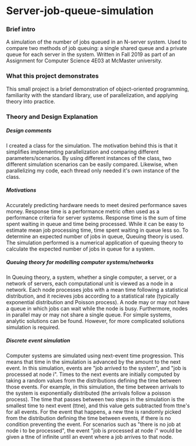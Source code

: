 # Server-job-queue-simulation
### Brief intro
A simulation of the number of jobs queued in an N-server system. Used to compare two methods of job queuing: a single shared queue and a private queue for each server in the system. Written in Fall 2019 as part of an Assignment for Computer Science 4E03 at McMaster university.

### What this project demonstrates
This small project is a brief demonstration of object-oriented programming, familiarity with the standard library, use of parallelization, and applying theory into practice. 

### Theory and Design Explanation
##### Design comments
I created a class for the simulation. The motivation behind this is that it simplifies implementing parallelization and comparing different parameters/scenarios. By using different instances of the class, two different simulation scenarios can be easily compared. Likewise, when parallelizing my code, each thread only needed it's own instance of the class.

##### Motivations
Accurately predicting hardware needs to meet desired performance saves money. Response time is a performance metric often used as a performance criteria for server systems. Response time is the sum of time spent waiting in queue and time being processed. While it can be easy to estimate mean job processing time, time spent waiting in queue less so. To determine an expected number of jobs in queue, Queuing theory is used. The simulation performed is a numerical application of queuing theory to calculate the expected number of jobs in queue for a system.

##### Queuing theory for modelling computer systems/networks
In Queuing theory, a system, whether a single computer, a server, or a network of servers, each computational unit is viewed as a node in a network. Each node processes jobs with a mean time following a statistical distribution, and it recieves jobs according to a statistical rate (typically exponential distribution and Poisson process). A node may or may not have a queue in which jobs can wait while the node is busy. Furthermore, nodes in parallel may or may not share a single queue. For simple systems, analytic solutions can be found. However, for more complicated solutions simulation is required.

##### Discrete event simulation
Computer systems are simulated using next-event time progression. This means that time in the simulation is advanced by the amount to the next event. In this simulation, events are "job arrived to the system", and "job is processed at node i". Times to the next events are initially computed by taking a random values from the distributions defining the time between those events. For example, in this simulation, the time between arrivals to the system is exponentially distributed (the arrivals follow a poisson process). The time that passes between two steps in the simulation is the smallest time to next event (ttne), and this value gets subtracted from ttne's for all events. For the event that happens, a new ttne is randomly picked from the distribution defining the time between events, if there is no condition preventing the event. For scenarios such as "there is no job at node i to be processed", the event "job is processed at node i" would be given a ttne of infinite until an event where a job arrives to that node. 



